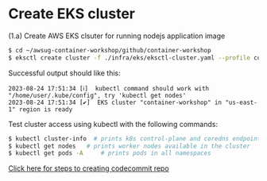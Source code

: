 # Create EKS cluster

(1.a) Create AWS EKS clsuter for running nodejs application image

```bash
$ cd ~/awsug-container-workshop/github/container-workshop
$ eksctl create cluster -f ./infra/eks/eksctl-cluster.yaml --profile container-workshop
```

Successful output should like this:

```
2023-08-24 17:51:34 [ℹ]  kubectl command should work with "/home/user/.kube/config", try 'kubectl get nodes'
2023-08-24 17:51:34 [✔]  EKS cluster "container-workshop" in "us-east-1" region is ready
```

Test cluster access using kubectl with the following commands:

```bash
$ kubectl cluster-info  # prints k8s control-plane and coredns endpoints 
$ kubectl get nodes   # prints worker nodes available in the cluster 
$ kubectl get pods -A     # prints pods in all namespaces
```


[Click here for steps to creating codecommit repo](README-codecommit.md)

